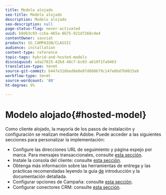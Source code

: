 ```yaml
---
title: Modelo alojado
seo-title: Modelo alojado
description: Modelo alojado
seo-description: null
page-status-flag: never-activated
uuid: b8db3c93-ccba-465a-8b75-921d7266c4e4
contentOwner: sauviat
products: SG_CAMPAIGN/CLASSIC
audience: installation
content-type: reference
topic-tags: hybrid-and-hosted-models
discoiquuid: ada27825-42bd-48c7-bc03-a619f1fa9463
translation-type: tm+mt
source-git-commit: b447e316bed8e0e87d608679c147e6bd7b0815eb
workflow-type: tm+mt
source-wordcount: '88'
ht-degree: 9%

---
```



# Modelo alojado{#hosted-model}

Como cliente alojado, la mayoría de los pasos de instalación y configuración se realizan mediante Adobe. Puede acceder a las siguientes secciones para personalizar la implementación:

* Configure las direcciones URL de seguimiento y página espejo por marca. Para mensajes transaccionales, consulte [esta sección](../../message-center/using/configuring-multibranding.md).
* Instale la consola del cliente: consulte [esta sección](../../installation/using/installing-the-client-console.md).
* Obtenga más información sobre las herramientas de entrega y las prácticas recomendadas leyendo la guía [de](../../delivery/using/deliverability-key-points.md) introducción y la documentación [](../../delivery/using/about-deliverability.md)detallada.
* Configurar opciones de Campaña: consulte [esta sección](../../installation/using/configuring-campaign-options.md).
* Configurar conectores CRM: consulte [esta sección](../../platform/using/crm-connectors.md).

